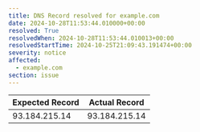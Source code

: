 ```yaml
---
title: DNS Record resolved for example.com
date: 2024-10-28T11:53:44.010000+00:00
resolved: True
resolvedWhen: 2024-10-28T11:53:44.010013+00:00
resolvedStartTime: 2024-10-25T21:09:43.191474+00:00
severity: notice
affected:
  - example.com
section: issue
---
```


| Expected Record  | Actual Record  |
|------------------|----------------|
| 93.184.215.14 | 93.184.215.14 |
